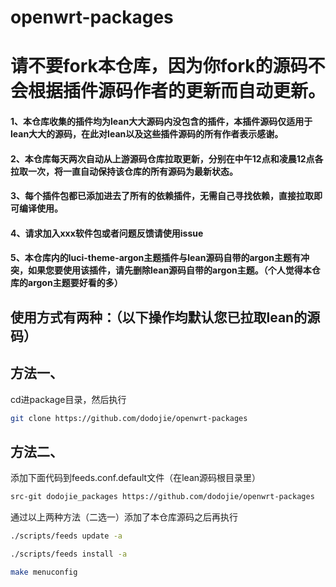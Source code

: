 # openwrt-packages

# 请不要fork本仓库，因为你fork的源码不会根据插件源码作者的更新而自动更新。

#### 1、本仓库收集的插件均为lean大大源码内没包含的插件，本插件源码仅适用于lean大大的源码，在此对lean以及这些插件源码的所有作者表示感谢。

#### 2、本仓库每天两次自动从上游源码仓库拉取更新，分别在中午12点和凌晨12点各拉取一次，将一直自动保持该仓库的所有源码为最新状态。

#### 3、每个插件包都已添加进去了所有的依赖插件，无需自己寻找依赖，直接拉取即可编译使用。

#### 4、请求加入xxx软件包或者问题反馈请使用issue

#### 5、本仓库内的luci-theme-argon主题插件与lean源码自带的argon主题有冲突，如果您要使用该插件，请先删除lean源码自带的argon主题。（个人觉得本仓库的argon主题要好看的多）



## 使用方式有两种：（以下操作均默认您已拉取lean的源码）

## 方法一、
cd进package目录，然后执行
```bash
git clone https://github.com/dodojie/openwrt-packages
```
 
## 方法二、
添加下面代码到feeds.conf.default文件（在lean源码根目录里）
```bash
src-git dodojie_packages https://github.com/dodojie/openwrt-packages
```


通过以上两种方法（二选一）添加了本仓库源码之后再执行
```bash
./scripts/feeds update -a
```
```bash
./scripts/feeds install -a
```
```bash
make menuconfig
```
